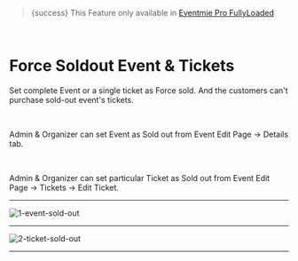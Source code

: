 
>{success} This Feature only available in [Eventmie Pro FullyLoaded](https://classiebit.com/eventmie-pro-fullyloaded)

<br>

# Force Soldout Event & Tickets

Set complete Event or a single ticket as Force sold. And the customers can't purchase sold-out event's tickets.

<br>

Admin & Organizer can set Event as Sold out from Event Edit Page -> Details tab.

<br>

Admin & Organizer can set particular Ticket as Sold out from Event Edit Page -> Tickets -> Edit Ticket.

---

![1-event-sold-out](/images/fullyloaded/1-event-sold-out.webp "1-event-sold-out")

---

![2-ticket-sold-out](/images/fullyloaded/2-ticket-sold-out.webp "2-ticket-sold-out")

---